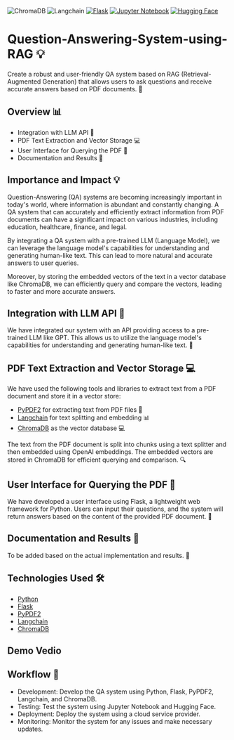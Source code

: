 ![ChromaDB](https://www.chromadb.org/img/logo.png)
![Langchain](https://github.com/hwchase17/langchain/raw/master/docs/source/_static/langchain-logo.png)
[![Flask](https://img.shields.io/badge/Flask-%23000.svg?style=flat&logo=flask&logoColor=white)](https://flask.palletsprojects.com/)
[![Jupyter Notebook](https://img.shields.io/badge/Jupyter%20Notebook-%23F37626.svg?style=flat&logo=jupyter&logoColor=white)](https://jupyter.org/)
[![Hugging Face](https://img.shields.io/badge/Hugging%20Face-%2334D058.svg?style=flat&logo=hugging-face&logoColor=white)](https://huggingface.co/)



# Question-Answering-System-using-RAG 💡

Create a robust and user-friendly QA system based on RAG (Retrieval-Augmented Generation) that allows users to ask questions and receive accurate answers based on PDF documents. 📄

## Overview 📊

- Integration with LLM API 🤖
- PDF Text Extraction and Vector Storage 💻
- User Interface for Querying the PDF 📝
- Documentation and Results 📄

## Importance and Impact 💡

Question-Answering (QA) systems are becoming increasingly important in today's world, where information is abundant and constantly changing. A QA system that can accurately and efficiently extract information from PDF documents can have a significant impact on various industries, including education, healthcare, finance, and legal.

By integrating a QA system with a pre-trained LLM (Language Model), we can leverage the language model's capabilities for understanding and generating human-like text. This can lead to more natural and accurate answers to user queries.

Moreover, by storing the embedded vectors of the text in a vector database like ChromaDB, we can efficiently query and compare the vectors, leading to faster and more accurate answers.

## Integration with LLM API 🤖

We have integrated our system with an API providing access to a pre-trained LLM like GPT. This allows us to utilize the language model's capabilities for understanding and generating human-like text. 💬

## PDF Text Extraction and Vector Storage 💻

We have used the following tools and libraries to extract text from a PDF document and store it in a vector store:

- [PyPDF2](https://pypi.org/project/PyPDF2/) for extracting text from PDF files 📄
- [Langchain](https://github.com/hwchase17/langchain) for text splitting and embedding 📊
- [ChromaDB](https://www.chromadb.org/) as the vector database 💻

The text from the PDF document is split into chunks using a text splitter and then embedded using OpenAI embeddings. The embedded vectors are stored in ChromaDB for efficient querying and comparison. 🔍

## User Interface for Querying the PDF 📝

We have developed a user interface using Flask, a lightweight web framework for Python. Users can input their questions, and the system will return answers based on the content of the provided PDF document. 💬

## Documentation and Results 📄

To be added based on the actual implementation and results. 📝

## Technologies Used 🛠️

- [Python](https://www.python.org/)
- [Flask](https://flask.palletsprojects.com/)
- [PyPDF2](https://pypi.org/project/PyPDF2/)
- [Langchain](https://github.com/hwchase17/langchain)
- [ChromaDB](https://www.chromadb.org/)

## Demo Vedio

## Workflow 🔄

- Development: Develop the QA system using Python, Flask, PyPDF2, Langchain, and ChromaDB.
- Testing: Test the system using Jupyter Notebook and Hugging Face.
- Deployment: Deploy the system using a cloud service provider.
- Monitoring: Monitor the system for any issues and make necessary updates.
